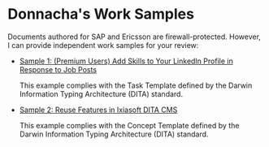 # Donnacha's Work Samples

Documents authored for SAP and Ericsson are firewall-protected. However, I can provide independent work samples for your review:

- [Sample 1: (Premium Users) Add Skills to Your LinkedIn Profile in Response to Job Posts](sample-1-premium-users-add-skills-to-your-linked-in-profile-in-response-to-job-posts.md)

  This example complies with the Task Template defined by the Darwin Information Typing Architecture (DITA) standard.

- [Sample 2: Reuse Features in Ixiasoft DITA CMS](sample-2-reuse-features-in-ixiasoft-dita-cms.md)

  This example complies with the Concept Template defined by the Darwin Information Typing Architecture (DITA) standard.

<!DOCTYPE html>
<html lang="en">
<head>
    <meta charset="UTF-8">
    <meta name="viewport" content="width=device-width, initial-scale=1.0">
    <title>Donnacha Bushe - CV (Cosmic Edition)</title>
    <script src="https://cdn.tailwindcss.com"></script>
    <link rel="preconnect" href="https://fonts.googleapis.com">
    <link rel="preconnect" href="https://fonts.gstatic.com" crossorigin>
    <link href="https://fonts.googleapis.com/css2?family=Poppins:wght@400;600;700&family=Inter:wght@400;500&display=swap" rel="stylesheet">
    <script>
        // Define color palettes for easy access in JS/CSS if needed later
        const palettes = {
            dark: {
                'cv-bg-base': '#0a0f1a',     // Even Darker Blue Base
                'cv-bg-main': '#0f172a',     // Very Dark Blue Main Area
                'cv-bg-sidebar': '#1e293b',    // Dark Slate Blue Sidebar
                'cv-text-bright': '#f8fafc',   // Bright White/Off-white
                'cv-text-med': '#cbd5e1',   // Light Slate Gray
                'cv-text-dim': '#94a3b8',   // Medium Slate Gray
                'cv-accent': '#22d3ee',     // Bright Cyan Accent
                'cv-accent-dark': '#0e7490', // Darker Cyan
                'cv-border': '#334155',   // Slate Gray Border
                'cv-shadow': 'rgba(34, 211, 238, 0.15)' // Shadow color based on accent
            },
            light: {
                'cv-bg-base': '#f8f9fa',     // Very Light Gray Base
                'cv-bg-main': '#ffffff',     // White Main Area
                'cv-bg-sidebar': '#e9ecef',    // Lighter Gray Sidebar
                'cv-text-bright': '#212529',   // Near Black
                'cv-text-med': '#495057',   // Dark Gray
                'cv-text-dim': '#6c757d',   // Medium Gray
                'cv-accent': '#0e7490',     // Dark Cyan Accent (better contrast on light)
                'cv-accent-dark': '#083344', // Even Darker Cyan
                'cv-border': '#ced4da',   // Light Gray Border
                'cv-shadow': 'rgba(14, 116, 144, 0.15)' // Shadow color based on accent
            }
        };

        tailwind.config = {
            darkMode: 'class', // Enable class-based dark mode (though we'll use custom classes)
            theme: {
                extend: {
                    fontFamily: {
                        sans: ['Inter', 'sans-serif'],
                        poppins: ['Poppins', 'sans-serif'],
                    },
                    // Set default colors (dark mode)
                    colors: palettes.dark
                }
            }
        }
    </script>
    <style>
        /* Scrollbar styling (Dark Mode Default) */
        ::-webkit-scrollbar { width: 6px; }
        ::-webkit-scrollbar-track { background: #1e293b; }
        ::-webkit-scrollbar-thumb { background: #475569; border-radius: 3px; }
        ::-webkit-scrollbar-thumb:hover { background: #64748b; }

        body {
            font-family: 'Inter', sans-serif;
            transition: background-color 0.3s ease, color 0.3s ease;
            background-color: var(--bg-base); /* Use CSS variables */
            color: var(--text-med);
        }

        /* CSS Variables for Theming */
        :root {
            --bg-base: #0a0f1a;
            --bg-main: #0f172a;
            --bg-sidebar: #1e293b;
            --text-bright: #f8fafc;
            --text-med: #cbd5e1;
            --text-dim: #94a3b8;
            --accent: #22d3ee;
            --accent-dark: #0e7490;
            --border: #334155;
            --shadow-color: rgba(34, 211, 238, 0.15);
            --badge-bg: rgba(51, 65, 85, 0.3); /* cv-border/30 */
            --badge-border: #334155;
            --badge-text: #cbd5e1;
        }

        .light-mode {
            --bg-base: #f8f9fa;
            --bg-main: #ffffff;
            --bg-sidebar: #e9ecef;
            --text-bright: #212529;
            --text-med: #495057;
            --text-dim: #6c757d;
            --accent: #0e7490; /* Darker cyan for light mode */
            --accent-dark: #083344;
            --border: #ced4da;
            --shadow-color: rgba(14, 116, 144, 0.15);
            --badge-bg: #e2e8f0; /* Light gray badge bg */
            --badge-border: #ced4da;
            --badge-text: #495057;
        }

        /* Apply CSS Variables */
        .bg-cv-base { background-color: var(--bg-base); }
        .bg-cv-main { background-color: var(--bg-main); }
        .bg-cv-sidebar { background-color: var(--bg-sidebar); }
        .text-cv-bright { color: var(--text-bright); }
        .text-cv-med { color: var(--text-med); }
        .text-cv-dim { color: var(--text-dim); }
        .text-cv-accent { color: var(--accent); }
        .border-cv-border { border-color: var(--border); }
        .shadow-cv-accent { box-shadow: 0 10px 15px -3px var(--shadow-color), 0 4px 6px -4px var(--shadow-color); } /* Example shadow */
        .marker\:text-cv-accent::marker { color: var(--accent); }
        .badge {
            background-color: var(--badge-bg);
            border-color: var(--badge-border);
            color: var(--badge-text);
            transition: background-color 0.3s ease, border-color 0.3s ease, color 0.3s ease;
        }
        .hover\:text-cv-accent:hover { color: var(--accent); }

        /* Starfield Background */
        body::before {
            content: '';
            position: fixed;
            top: 0; left: 0; right: 0; bottom: 0;
            width: 100%; height: 100%;
            z-index: -2; /* Behind everything */
            background-color: var(--bg-base); /* Match body */
            transition: background-color 0.3s ease;
        }
         body::after {
            content: '';
            position: fixed;
            top: 0; left: 0; right: 0; bottom: 0;
            width: 100%; height: 100%;
            z-index: -1; /* Behind content, above base */
            background-image:
                radial-gradient(1px 1px at 20px 30px, #eee, transparent),
                radial-gradient(1px 1px at 40px 70px, #fff, transparent),
                radial-gradient(1px 1px at 50px 160px, #ddd, transparent),
                radial-gradient(1px 1px at 90px 40px, #fff, transparent),
                radial-gradient(1.5px 1.5px at 130px 80px, #fff, transparent),
                radial-gradient(1px 1px at 160px 120px, #ddd, transparent),
                /* Add more for density */
                radial-gradient(1px 1px at 55% 10%, #eee, transparent),
                radial-gradient(1px 1px at 60% 40%, #fff, transparent),
                radial-gradient(1.5px 1.5px at 75% 60%, #fff, transparent),
                radial-gradient(1px 1px at 80% 90%, #ddd, transparent),
                radial-gradient(1px 1px at 15% 85%, #eee, transparent);
            /* ACTUAL FIX: Decreased size and Increased opacity */
            background-size: 120px 120px; /* Smaller size = denser */
            animation: starsAnim 120s linear infinite;
            opacity: 1; /* Fully opaque in dark mode */
            transition: opacity 0.5s ease;
        }
        .light-mode body::after {
             /* ACTUAL FIX: Adjusted light mode opacity */
            opacity: 0.4; /* Still visible but less intense */
        }

        @keyframes starsAnim {
            from { background-position: 0 0; }
            to { background-position: -10000px 5000px; } /* Adjust for desired movement */
        }

        /* Glow effect */
        .text-glow {
            text-shadow: 0 0 10px var(--accent); /* Use CSS var */
        }
        .hover\:text-glow:hover {
             text-shadow: 0 0 10px var(--accent);
        }

        /* Toggle Button Style */
        #theme-toggle {
            position: fixed;
            top: 1rem;
            right: 1rem;
            z-index: 100;
            background-color: var(--bg-sidebar);
            color: var(--text-dim);
            border: 1px solid var(--border);
            border-radius: 50%;
            width: 40px;
            height: 40px;
            display: flex;
            align-items: center;
            justify-content: center;
            cursor: pointer;
            transition: all 0.3s ease;
        }
        #theme-toggle:hover {
             color: var(--accent);
             border-color: var(--accent);
             box-shadow: 0 0 10px var(--accent);
        }
        #theme-toggle svg {
            width: 20px;
            height: 20px;
        }
        .light-mode #theme-toggle .moon-icon { display: none; }
        .dark-mode #theme-toggle .sun-icon { display: none; } /* Default state */
        body:not(.light-mode) #theme-toggle .sun-icon { display: none; } /* Hide sun in dark */
        body.light-mode #theme-toggle .moon-icon { display: none; } /* Hide moon in light */


    </style>
</head>
<body class="min-h-screen p-4 md:p-8 dark-mode">

    <button id="theme-toggle" title="Toggle light/dark mode">
        <svg class="sun-icon" xmlns="http://www.w3.org/2000/svg" viewBox="0 0 20 20" fill="currentColor">
          <path fill-rule="evenodd" d="M10 2a1 1 0 011 1v1a1 1 0 11-2 0V3a1 1 0 011-1zm0 14a1 1 0 011 1v1a1 1 0 11-2 0v-1a1 1 0 011-1zM3 9a1 1 0 011-1h1a1 1 0 110 2H4a1 1 0 01-1-1zm14 0a1 1 0 011-1h1a1 1 0 110 2h-1a1 1 0 01-1-1zM5.636 5.636a1 1 0 011.414 0l.707.707a1 1 0 01-1.414 1.414l-.707-.707a1 1 0 010-1.414zm10.108 8.708a1 1 0 011.414 0l.707.707a1 1 0 01-1.414 1.414l-.707-.707a1 1 0 010-1.414zM5.636 14.364a1 1 0 010-1.414l.707-.707a1 1 0 011.414 1.414l-.707.707a1 1 0 01-1.414 0zm10.108-8.708a1 1 0 010-1.414l.707-.707a1 1 0 011.414 1.414l-.707.707a1 1 0 01-1.414 0zM10 5a5 5 0 100 10 5 5 0 000-10z" clip-rule="evenodd" />
        </svg>
        <svg class="moon-icon" xmlns="http://www.w3.org/2000/svg" viewBox="0 0 20 20" fill="currentColor">
          <path d="M17.293 13.293A8 8 0 016.707 2.707a8.001 8.001 0 1010.586 10.586z" />
        </svg>
    </button>

    <div class="max-w-6xl mx-auto bg-cv-main/80 backdrop-blur-sm shadow-cv-accent shadow-2xl rounded-xl overflow-hidden md:flex border border-cv-border">

        <aside class="w-full md:w-1/3 bg-cv-sidebar/90 p-6 md:p-8 text-cv-med border-r border-cv-border">
            <section class="mb-8">
                <h2 class="font-poppins text-lg font-semibold text-cv-accent uppercase tracking-wider mb-4 text-glow">Contact</h2>
                <div class="space-y-3 text-sm">
                     <div class="flex items-start">
                        <svg class="w-4 h-4 mr-3 mt-1 text-cv-accent flex-shrink-0" xmlns="http://www.w3.org/2000/svg" viewBox="0 0 20 20" fill="currentColor">
                          <path fill-rule="evenodd" d="M5.05 4.05a7 7 0 119.9 9.9L10 18.9l-4.95-4.95a7 7 0 010-9.9zM10 11a2 2 0 100-4 2 2 0 000 4z" clip-rule="evenodd" />
                        </svg>
                        <span>92 Sceilg Ard, Headford Rd<br>Galway, H91 Y9VH</span>
                    </div>
                    <div class="flex items-center">
                        <svg class="w-4 h-4 mr-3 text-cv-accent flex-shrink-0" xmlns="http://www.w3.org/2000/svg" viewBox="0 0 20 20" fill="currentColor">
                          <path d="M2 3a1 1 0 011-1h2.153a1 1 0 01.986.836l.74 4.435a1 1 0 01-.54 1.06l-1.548.773a11.037 11.037 0 006.105 6.105l.774-1.548a1 1 0 011.06-.54l4.435.74a1 1 0 01.836.986V17a1 1 0 01-1 1h-2C7.82 18 2 12.18 2 5V3z" />
                        </svg>
                        <a href="tel:+353857071293" class="hover:text-cv-accent hover:text-glow transition-all duration-200">+353-85-7071293</a>
                    </div>
                    <div class="flex items-center">
                         <svg class="w-4 h-4 mr-3 text-cv-accent flex-shrink-0" xmlns="http://www.w3.org/2000/svg" viewBox="0 0 20 20" fill="currentColor">
                          <path d="M2.003 5.884L10 9.882l7.997-3.998A2 2 0 0016 4H4a2 2 0 00-1.997 1.884z" />
                          <path d="M18 8.118l-8 4-8-4V14a2 2 0 002 2h12a2 2 0 002-2V8.118z" />
                        </svg>
                        <a href="mailto:donnachab@gmail.com" class="hover:text-cv-accent hover:text-glow transition-all duration-200">donnachab@gmail.com</a>
                    </div>
                </div>
            </section>

            <section class="mb-8">
                <h2 class="font-poppins text-lg font-semibold text-cv-accent uppercase tracking-wider mb-4 text-glow">Core Skills</h2>
                 <ul class="space-y-1.5 text-sm list-inside">
                    <li><span class="text-cv-accent mr-1.5 font-bold">&gt;</span> Tech Doc Strategy & Execution</li>
                    <li><span class="text-cv-accent mr-1.5 font-bold">&gt;</span> DITA CMS & Git/Markdown</li>
                    <li><span class="text-cv-accent mr-1.5 font-bold">&gt;</span> API Documentation (Swagger/OpenAPI)</li>
                    <li><span class="text-cv-accent mr-1.5 font-bold">&gt;</span> Content Reuse & Architecture</li>
                    <li><span class="text-cv-accent mr-1.5 font-bold">&gt;</span> Developer Training & Enablement</li>
                    <li><span class="text-cv-accent mr-1.5 font-bold">&gt;</span> UX Writing & UI Text</li>
                    <li><span class="text-cv-accent mr-1.5 font-bold">&gt;</span> CI/CD & DevOps Concepts</li>
                    <li><span class="text-cv-accent mr-1.5 font-bold">&gt;</span> Project Management & Leadership</li>
                    <li><span class="text-cv-accent mr-1.5 font-bold">&gt;</span> Fluent French</li>
                </ul>
            </section>

            <section class="mb-8">
                 <h2 class="font-poppins text-lg font-semibold text-cv-accent uppercase tracking-wider mb-4 text-glow">Toolbox</h2>
                 <div class="flex flex-wrap gap-2 text-xs">
                    <span class="badge border px-2 py-1 rounded">DITA CMS (IXIASOFT)</span>
                    <span class="badge border px-2 py-1 rounded">Markdown</span>
                    <span class="badge border px-2 py-1 rounded">Git</span>
                    <span class="badge border px-2 py-1 rounded">Backstage</span>
                    <span class="badge border px-2 py-1 rounded">Jenkins</span>
                    <span class="badge border px-2 py-1 rounded">Jira</span>
                    <span class="badge border px-2 py-1 rounded">Confluence</span>
                    <span class="badge border px-2 py-1 rounded">XML</span>
                    <span class="badge border px-2 py-1 rounded">HTML</span>
                    <span class="badge border px-2 py-1 rounded">PlantUML</span>
                    <span class="badge border px-2 py-1 rounded">SnagIt</span>
                    <span class="badge border px-2 py-1 rounded">Swagger/OpenAPI</span>
                    <span class="badge border px-2 py-1 rounded">JSON</span>
                    <span class="badge border px-2 py-1 rounded">YAML</span>
                    <span class="badge border px-2 py-1 rounded">TOML</span>
                    <span class="badge border px-2 py-1 rounded">Captivate</span>
                    <span class="badge border px-2 py-1 rounded">AI Prompting</span>
                 </div>
            </section>

            <section class="mb-8">
                <h2 class="font-poppins text-lg font-semibold text-cv-accent uppercase tracking-wider mb-4 text-glow">Education</h2>
                <div class="text-sm space-y-3">
                    <div>
                        <h3 class="font-semibold text-cv-bright">BA French & History (Hons)</h3>
                        <p class="text-cv-dim">Trinity College Dublin</p>
                    </div>
                    <div>
                        <h3 class="font-semibold text-cv-bright">HDip Info. Technology (Hons)</h3>
                        <p class="text-cv-dim">NUI Maynooth</p>
                    </div>
                </div>
            </section>

            <section>
                <h2 class="font-poppins text-lg font-semibold text-cv-accent uppercase tracking-wider mb-4 text-glow">Certifications</h2>
                 <ul class="space-y-1.5 text-sm list-inside">
                     <li><span class="text-cv-accent mr-1.5 font-bold">&gt;</span> Train the Trainer | SAP</li>
                     <li><span class="text-cv-accent mr-1.5 font-bold">&gt;</span> Interview Skills | intive</li>
                 </ul>
            </section>
        </aside>

        <main class="w-full md:w-2/3 bg-cv-main/80 p-6 md:p-8">
             <header class="mb-10 border-b border-cv-border pb-4">
                <h1 class="font-poppins text-4xl md:text-5xl font-bold text-cv-bright tracking-tight">DONNACHA BUSHE</h1>
                <p class="font-poppins text-xl text-cv-accent mt-1 text-glow">Senior Technical Writer | Doc Architect | Developer Advocate</p>
            </header>

            <section class="mb-10">
                 <p class="text-cv-med leading-relaxed">
                    19 years crafting high-impact technical documentation that empowers users and developers. I don't just write; I architect documentation solutions, master complex tech, establish best practices (Git/Markdown, DITA), and train teams to communicate clearly. Proven ability to streamline workflows, champion content reuse, and deliver audience-centric content across UI, guides, and APIs.
                 </p>
            </section>

            <section>
                <h2 class="font-poppins text-2xl font-semibold text-cv-accent uppercase tracking-wider mb-6 text-glow border-b border-cv-border pb-2">Experience</h2>
                <div class="space-y-8">
                    <article>
                        <h3 class="text-lg font-semibold text-cv-bright">Senior Technical Writer</h3>
                        <p class="text-md text-cv-accent mb-1">intive</p>
                        <p class="text-xs text-cv-dim mb-3 uppercase tracking-wider">Athlone, Ireland & Remote | July 2017 – Present</p>
                        <h4 class="text-sm font-semibold text-cv-bright mt-4 mb-2">Client: Ericsson</h4>
                        <ul class="list-disc list-outside space-y-2 pl-5 text-cv-med text-sm marker:text-cv-accent">
                            <li>Led user-centric overhaul of a pipeline orchestrator's doc site (DITA standards), boosting usability.</li>
                            <li>Trained dev teams on simplified DITA guidelines, improving quality & reducing review friction.</li>
                            <li>Integrated docs-as-code using Backstage & pioneered topic reuse in Git/Markdown & DITA.</li>
                            <li>Streamlined API docs: Direct codebase editing & Swagger publishing, eliminating IXIASOFT copy/paste.</li>
                            <li>Drive doc solutions for major telecom client; leverage AI for technical info gathering (w/ anonymization).</li>
                            <li>Deep expertise gained in CI/CD orchestration tools and associated services.</li>
                        </ul>
                        <h4 class="text-sm font-semibold text-cv-bright mt-4 mb-2">Client: DT One</h4>
                         <ul class="list-disc list-outside space-y-2 pl-5 text-cv-med text-sm marker:text-cv-accent">
                            <li>Designed developer portal structure and API documentation strategy.</li>
                         </ul>
                         <h4 class="text-sm font-semibold text-cv-bright mt-4 mb-2">Internal: New Business POC</h4>
                         <ul class="list-disc list-outside space-y-2 pl-5 text-cv-med text-sm marker:text-cv-accent">
                             <li>Designed Figma graphics illustrating Irish legislative workflow for a proof-of-concept.</li>
                         </ul>
                    </article>

                     <article>
                        <h3 class="text-lg font-semibold text-cv-bright">Senior Information Developer</h3>
                        <p class="text-md text-cv-accent mb-1">SAP</p>
                        <p class="text-xs text-cv-dim mb-3 uppercase tracking-wider">Galway, Ireland | March 2005 – July 2015</p>
                        <ul class="list-disc list-outside space-y-2 pl-5 text-cv-med text-sm marker:text-cv-accent">
                           <li>Fast-tracked promotion (Info Dev -> Specialist -> Senior) within 4 years.</li>
                           <li>Delivered timely, high-quality docs, e-learning, & UA for IT System Mgmt & MDG.</li>
                           <li>Incorporated direct customer feedback (on-site visit) into Help Portal redesign.</li>
                           <li>Mentored global colleagues, managed tool support, created templates & graphics.</li>
                        </ul>
                    </article>

                    <article>
                        <h3 class="text-lg font-semibold text-cv-bright">Technical Writer</h3>
                        <p class="text-md text-cv-accent mb-1">Skillsoft</p>
                        <p class="text-xs text-cv-dim mb-3 uppercase tracking-wider">Dublin, Ireland | March 2001 – March 2005</p>
                         <ul class="list-disc list-outside space-y-2 pl-5 text-cv-med text-sm marker:text-cv-accent">
                            <li>Designed, developed, and delivered end-to-end training courses (content, demos, sims, assessments).</li>
                            <li>Led planning with SMEs and graphic designers.</li>
                        </ul>
                    </article>

                    <article>
                        <h3 class="text-lg font-semibold text-cv-bright">Programmer</h3>
                        <p class="text-md text-cv-accent mb-1">Aviva</p>
                        <p class="text-xs text-cv-dim mb-3 uppercase tracking-wider">Dublin, Ireland | Sept 1997 – Feb 2001</p>
                        <ul class="list-disc list-outside space-y-2 pl-5 text-cv-med text-sm marker:text-cv-accent">
                           <li>Hybrid role involving coding, user support, and system maintenance.</li>
                        </ul>
                    </article>
                </div>
            </section>
        </main>

    </div>

    <script>
        // Theme Toggle Script
        const themeToggleBtn = document.getElementById('theme-toggle');
        const currentTheme = localStorage.getItem('theme');

        // Apply saved theme on load
        if (currentTheme === 'light') {
            document.body.classList.add('light-mode');
            document.body.classList.remove('dark-mode');
        } else {
             document.body.classList.add('dark-mode'); // Default to dark
             document.body.classList.remove('light-mode');
        }

        themeToggleBtn.addEventListener('click', () => {
            document.body.classList.toggle('light-mode');
            document.body.classList.toggle('dark-mode');

            // Save preference
            let theme = 'dark';
            if (document.body.classList.contains('light-mode')) {
                theme = 'light';
            }
            localStorage.setItem('theme', theme);
        });
    </script>

</body>
</html>
